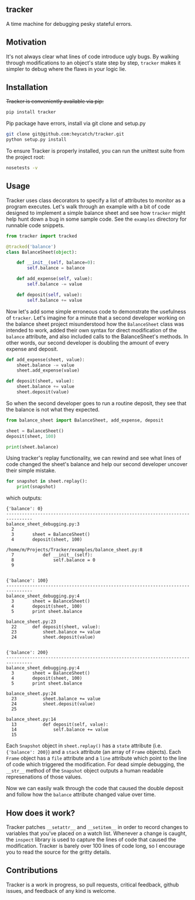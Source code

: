 tracker
-------
A time machine for debugging pesky stateful errors.

Motivation
----------
It's not always clear what lines of code introduce ugly bugs.  By walking through modifications to an object's state step by step, `tracker` makes it simpler to debug where the flaws in your logic lie.

Installation
------------

~~Tracker is conveniently available via pip:~~

```bash
pip install tracker
```

Pip package have errors, install via git clone and setup.py

```bash
git clone git@github.com:heycatch/tracker.git
python setup.py install
```

To ensure Tracker is properly installed, you can run the unittest suite from the project root:

```bash
nosetests -v
```

Usage
-----
Tracker uses class decorators to specify a list of attributes to monitor as a program executes.  Let's walk through an example with a bit of code designed to implement a simple balance sheet and see how `tracker` might help hunt down a bug in some sample code.  See the `examples` directory for runnable code snippets.


```python
from tracker import tracked

@tracked('balance')
class BalanceSheet(object):

    def __init__(self, balance=0):
        self.balance = balance

    def add_expense(self, value):
        self.balance -= value

    def deposit(self, value):
        self.balance += value
```

Now let's add some simple erroneous code to demonstrate the usefulness of `tracker`. Let's imagine for a minute that a second developer working on the balance sheet project misunderstood how the `BalanceSheet` class was intended to work, added their own syntax for direct modification of the `balance` attribute, and also included calls to the BalanceSheet's methods.  In other words, our second developer is doubling the amount of every expense and deposit.

```python
def add_expense(sheet, value):
    sheet.balance -= value
    sheet.add_expense(value)

def deposit(sheet, value):
    sheet.balance += value
    sheet.deposit(value)
```

So when the second developer goes to run a routine deposit, they see that the balance is not what they expected.

```python
from balance_sheet import BalanceSheet, add_expense, deposit

sheet = BalanceSheet()
deposit(sheet, 100)

print(sheet.balance)
```

Using tracker's replay functionality, we can rewind and see what lines of code changed the sheet's balance and help our second developer uncover their simple mistake.


```python
for snapshot in sheet.replay():
    print(snapshot)
```

which outputs:

```
{'balance': 0}
--------------------------------------------------------------------------------
balance_sheet_debugging.py:3
  2       
  3       sheet = BalanceSheet()
  4       deposit(sheet, 100)

/home/m/Projects/Tracker/examples/balance_sheet.py:8
  7           def __init__(self):
  8               self.balance = 0
  9       


{'balance': 100}
--------------------------------------------------------------------------------
balance_sheet_debugging.py:4
  3       sheet = BalanceSheet()
  4       deposit(sheet, 100)
  5       print sheet.balance

balance_sheet.py:23
  22      def deposit(sheet, value):
  23          sheet.balance += value
  24          sheet.deposit(value)


{'balance': 200}
--------------------------------------------------------------------------------
balance_sheet_debugging.py:4
  3       sheet = BalanceSheet()
  4       deposit(sheet, 100)
  5       print sheet.balance

balance_sheet.py:24
  23          sheet.balance += value
  24          sheet.deposit(value)
  25      

balance_sheet.py:14
  13          def deposit(self, value):
  14              self.balance += value
  15      
```

Each `Snapshot` object in `sheet.replay()` has a `state` attribute (i.e. `{'balance': 200}`) and a `stack` attribute (an array of `Frame` objects).  Each `Frame` object has a `file` attribute and a `line` attribute which point to the line of code which triggered the modification.  For dead simple debugging, the `__str__` method of the `Snapshot` object outputs a human readable represenations of those values.

Now we can easily walk through the code that caused the double deposit and follow how the `balance` attribute changed value over time.


How does it work?
-----------------
Tracker patches `__setattr__` and `__setitem__` in order to record changes to variables that you've placed on a watch list.
Whenever a change is caught, the `inspect` library is used to capture the lines of code that caused the modification.  Tracker is barely over 100 lines of code long, so I encourage you to read the source for the gritty details.

Contributions
-------------
Tracker is a work in progress, so pull requests, critical feedback, github issues, and feedback of any kind is welcome.
